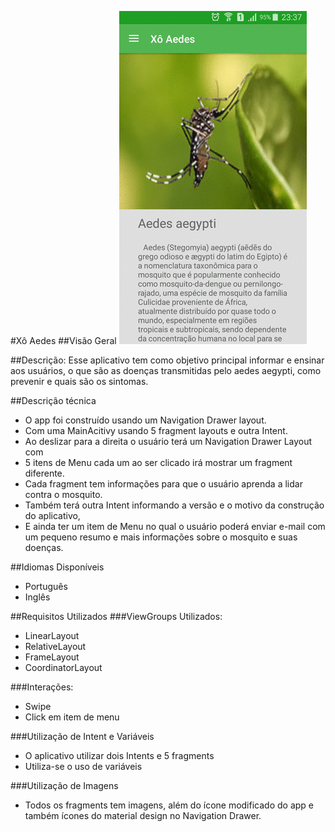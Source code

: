 #Xô Aedes
##Visão Geral
![demo](screenshots/gif_app.gif)

##Descrição:
 Esse aplicativo tem como objetivo principal informar e ensinar aos usuários, o que são as doenças transmitidas pelo aedes aegypti, como prevenir e quais são os sintomas.

##Descrição técnica
 * O app foi construído usando um Navigation Drawer layout.
 * Com uma MainAcitivy usando 5 fragment layouts e outra Intent.
 * Ao deslizar para a direita o usuário terá um Navigation Drawer Layout com
 * 5 itens de Menu cada um ao ser clicado irá mostrar um fragment diferente.
 * Cada fragment tem informações para que o usuário aprenda a lidar contra o mosquito.
 * Também terá outra Intent informando a versão e o motivo da construção do aplicativo,
 * E ainda ter um item de Menu no qual o usuário poderá enviar e-mail com um pequeno resumo e mais informações sobre o mosquito e suas doenças.
 
##Idiomas Disponíveis
 * Português 
 * Inglês

##Requisitos Utilizados
###ViewGroups Utilizados:
 * LinearLayout
 * RelativeLayout
 * FrameLayout
 * CoordinatorLayout
 
###Interações:
 * Swipe
 * Click em item de menu
 
###Utilização de Intent e Variáveis

 * O aplicativo utilizar dois Intents e 5 fragments 
 * Utiliza-se o uso de variáveis
 
###Utilização de Imagens
 * Todos os fragments tem imagens, além do ícone modificado do app e também ícones do
material design no Navigation Drawer.
